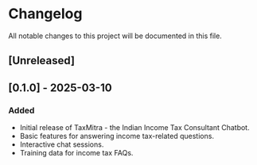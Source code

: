 # Changelog

All notable changes to this project will be documented in this file.

## [Unreleased]

## [0.1.0] - 2025-03-10
### Added
- Initial release of TaxMitra - the Indian Income Tax Consultant Chatbot.
- Basic features for answering income tax-related questions.
- Interactive chat sessions.
- Training data for income tax FAQs.
